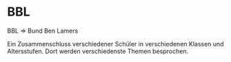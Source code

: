 # BBL

BBL => Bund Ben Lamers

Ein Zusammenschluss verschiedener Schüler in verschiedenen Klassen und Altersstufen. Dort werden verschiedenste Themen besprochen.

